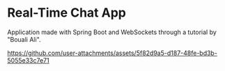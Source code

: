 # Real-Time Chat App
Application made with Spring Boot and WebSockets through a tutorial by "Bouali Ali".

https://github.com/user-attachments/assets/5f82d9a5-d187-48fe-bd3b-5055e33c7e71
